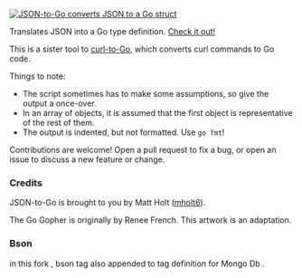 [<img src="https://mholt.github.io/json-to-go/resources/images/json-to-go.png" alt="JSON-to-Go converts JSON to a Go struct"></a>](https://mholt.github.io/json-to-go)

Translates JSON into a Go type definition. [Check it out!](http://mholt.github.io/json-to-go)

This is a sister tool to [curl-to-Go](https://mholt.github.io/curl-to-go), which converts curl commands to Go code.

Things to note:

- The script sometimes has to make some assumptions, so give the output a once-over.
- In an array of objects, it is assumed that the first object is representative of the rest of them.
- The output is indented, but not formatted. Use `go fmt`!

Contributions are welcome! Open a pull request to fix a bug, or open an issue to discuss a new feature or change.


### Credits

JSON-to-Go is brought to you by Matt Holt ([mholt6](https://twitter.com/mholt6)).

The Go Gopher is originally by Renee French. This artwork is an adaptation.

### Bson 
in this fork , bson tag also appended to tag definition for Mongo Db .
